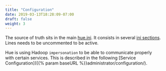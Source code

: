 ```yaml
---
title: "Configuration"
date: 2019-03-13T18:28:09-07:00
draft: false
weight: 3
---
```


The source of truth sits in the main [hue.ini](https://github.com/cloudera/hue/blob/master/desktop/conf.dist/hue.ini).
It consists in several [ini sections](https://en.wikipedia.org/wiki/INI_file#Sections). Lines needs to be uncommented to be active.

Hue is using Hadoop `impersonation` to be able to communicate properly with certain services. This is described in the following [Service Configuration]({{% param baseURL %}}administrator/configuration/).
